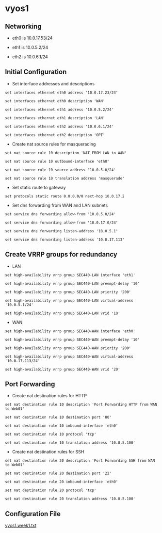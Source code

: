 # vyos1

## Networking

- eth0 is 10.0.17.53/24

- eth1 is 10.0.5.2/24

- eth2 is 10.0.6.1/24

## Initial Configuration

- Set interface addresses and descriptions

```
set interfaces ethernet eth0 address '10.0.17.23/24'

set interfaces ethernet eth0 description 'WAN'

set interfaces ethernet eth1 address '10.0.5.2/24'

set interfaces ethernet eth1 description 'LAN'

set interfaces ethernet eth2 address '10.0.6.1/24'

set interfaces ethernet eth2 description 'OPT'
```

- Create nat source rules for masquerading

```
set nat source rule 10 description 'NAT FROM LAN to WAN'

set nat source rule 10 outbound-interface 'eth0'

set nat source rule 10 source address '10.0.5.0/24'

set nat source rule 10 translation address 'masquerade'
```

- Set static route to gateway

```
set protocols static route 0.0.0.0/0 next-hop 10.0.17.2
```

- Set dns forwarding from WAN and LAN subnets

```
set service dns forwarding allow-from '10.0.5.0/24'

set service dns forwarding allow-from '10.0.17.0/24'

set service dns forwarding listen-address '10.0.5.1'

set service dns forwarding listen-address '10.0.17.113'
```

## Create VRRP groups for redundancy

- LAN

```
set high-availability vrrp group SEC440-LAN interface 'eth1'

set high-availability vrrp group SEC440-LAN preempt-delay '10'

set high-availability vrrp group SEC440-LAN priority '200'

set high-availability vrrp group SEC440-LAN virtual-address '10.0.5.1/24'

set high-availability vrrp group SEC440-LAN vrid '10'
```

- WAN

```
set high-availability vrrp group SEC440-WAN interface 'eth0'

set high-availability vrrp group SEC440-WAN preempt-delay '10'

set high-availability vrrp group SEC440-WAN priority '200'

set high-availability vrrp group SEC440-WAN virtual-address '10.0.17.113/24'

set high-availability vrrp group SEC440-WAN vrid '20'
```

## Port Forwarding

- Create nat destination rules for HTTP

```
set nat destination rule 10 description 'Port Forwarding HTTP from WAN to Web01'

set nat destination rule 10 destination port '80'

set nat destination rule 10 inbound-interface 'eth0'

set nat destination rule 10 protocol 'tcp'

set nat destination rule 10 translation address '10.0.5.100'
```

- Create nat destination rules for SSH
```
set nat destination rule 20 description 'Port Forwarding SSH from WAN to Web01'

set nat destination rule 20 destination port '22'

set nat destination rule 20 inbound-interface 'eth0'

set nat destination rule 20 protocol 'tcp'

set nat destination rule 20 translation address '10.0.5.100'
```

## Configuration File
[vyos1.week1.txt](https://github.com/lkaine24/Tech-Journal/blob/master/docs/SEC440/vyos/vyos1.week1.txt)
